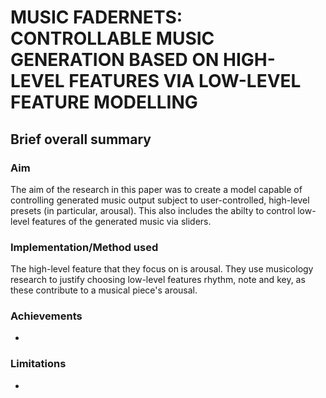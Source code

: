 # MUSIC FADERNETS: CONTROLLABLE MUSIC GENERATION BASED ON HIGH-LEVEL FEATURES VIA LOW-LEVEL FEATURE MODELLING

## Brief overall summary
### Aim
The aim of the research in this paper was to create a model capable of controlling generated music output subject to user-controlled, high-level presets (in particular, arousal). This also includes the abilty to control low-level features of the generated music via sliders.

### Implementation/Method used
The high-level feature that they focus on is arousal. They use musicology research to justify choosing low-level features rhythm, note and key, as these contribute to a musical piece's arousal.

### Achievements
- 

### Limitations
- 